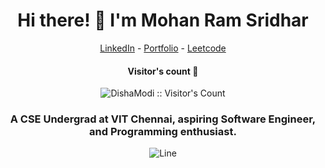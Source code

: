 <!--- Body Begins -->

<!-- Center-aligned header -->
<div align="center">
  <h1>Hi there! 👋 I'm Mohan Ram Sridhar</h1>
  <!-- Links to social profiles -->
  <pa>
    <a href="https://www.linkedin.com/in/mohanramsridhar/">LinkedIn</a> - 
    <a href="https://mohanrams.me">Portfolio</a> -
    <a href="https://leetcode.com/u/MohanRamSridhar/">Leetcode</a>
  </p> 
</div>
<h4 align="center">Visitor's count 👀</h4>
<p align="center"><img src="https://profile-counter.glitch.me/{MohanRamSridhar}/count.svg" alt="DishaModi :: Visitor's Count" /></p>

<!-- Brief introduction -->
<h3 align="center">A CSE Undergrad at VIT Chennai, aspiring Software Engineer, and Programming enthusiast.</h3>

<!-- Divider line -->
<p align="center">
  <img src="https://user-images.githubusercontent.com/85225156/171937799-8fc9e255-9889-4642-9c92-6df85fb86e82.gif" alt="Line" />
</p>


